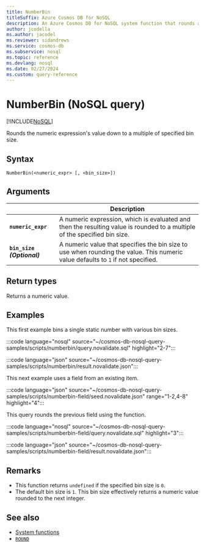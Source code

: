 ```yaml
---
title: NumberBin
titleSuffix: Azure Cosmos DB for NoSQL
description: An Azure Cosmos DB for NoSQL system function that rounds an input value to a multiple of the specified size.
author: jcodella
ms.author: jacodel
ms.reviewer: sidandrews
ms.service: cosmos-db
ms.subservice: nosql
ms.topic: reference
ms.devlang: nosql
ms.date: 02/27/2024
ms.custom: query-reference
---
```


# NumberBin (NoSQL query)

[!INCLUDE[NoSQL](../../includes/appliesto-nosql.md)]

Rounds the numeric expression's value down to a multiple of specified bin size.

## Syntax

```nosql
NumberBin(<numeric_expr> [, <bin_size>])
```

## Arguments

| | Description |
| --- | --- |
| **`numeric_expr`** | A numeric expression, which is evaluated and then the resulting value is rounded to a multiple of the specified bin size. |
| **`bin_size` *(Optional)*** | A numeric value that specifies the bin size to use when rounding the value. This numeric value defaults to `1` if not specified. |

## Return types

Returns a numeric value.

## Examples

This first example bins a single static number with various bin sizes.

:::code language="nosql" source="~/cosmos-db-nosql-query-samples/scripts/numberbin/query.novalidate.sql" highlight="2-7":::

:::code language="json" source="~/cosmos-db-nosql-query-samples/scripts/numberbin/result.novalidate.json":::

This next example uses a field from an existing item.

:::code language="json" source="~/cosmos-db-nosql-query-samples/scripts/numberbin-field/seed.novalidate.json" range="1-2,4-8" highlight="4":::

This query rounds the previous field using the function.

:::code language="nosql" source="~/cosmos-db-nosql-query-samples/scripts/numberbin-field/query.novalidate.sql" highlight="3":::

:::code language="json" source="~/cosmos-db-nosql-query-samples/scripts/numberbin-field/result.novalidate.json":::

## Remarks

- This function returns `undefined` if the specified bin size is `0`.
- The default bin size is `1`. This bin size effectively returns a numeric value rounded to the next integer.

## See also

- [System functions](system-functions.yml)
- [`ROUND`](round.md)
